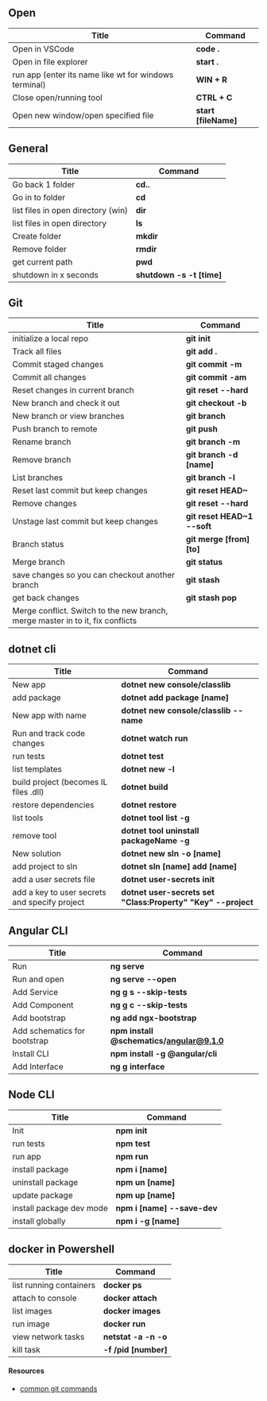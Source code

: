  ## Open
 | Title                                                 | Command              |
 | ----------------------------------------------------- | -------------------- |
 | Open in VSCode                                        | **code .**           |
 | Open in file explorer                                 | **start .**          |
 | run app (enter its name like wt for windows terminal) | **WIN + R**          |
 | Close open/running tool                               | **CTRL + C**         |
 | Open new window/open specified file                   | **start [fileName]** |

  ## General
 | Title                              | Command                   |
 | ---------------------------------- | ------------------------- |
 | Go back 1 folder                   | **cd..**                  |
 | Go in to folder                    | **cd**                    |
 | list files in open directory (win) | **dir**                   |
 | list files in open directory       | **ls**                    |
 | Create folder                      | **mkdir**                 |
 | Remove folder                      | **rmdir**                 |
 | get current path                   | **pwd**                   |
 | shutdown in x seconds              | **shutdown -s -t [time]** |

## Git
 | Title                                                                          | Command                     |
 | ------------------------------------------------------------------------------ | --------------------------- |
 | initialize a local repo                                                        | **git init**                |
 | Track all files                                                                | **git add .**               |
 | Commit staged changes                                                          | **git commit -m**           |
 | Commit all changes                                                             | **git commit -am**          |
 | Reset changes in current branch                                                | **git reset --hard**        |
 | New branch and check it out                                                    | **git checkout -b**         |
 | New branch or view branches                                                    | **git branch**              |
 | Push branch to remote                                                          | **git push**                |
 | Rename branch                                                                  | **git branch -m**           |
 | Remove branch                                                                  | **git branch -d [name]**    |
 | List branches                                                                  | **git branch -l**           |
 | Reset last commit but keep changes                                             | **git reset HEAD~**         |
 | Remove changes                                                                 | **git reset --hard**        |
 | Unstage last commit but keep changes                                           | **git reset HEAD~1 --soft** |
 | Branch status                                                                  | **git merge [from] [to]**   |
 | Merge branch                                                                   | **git status**              |
 | save changes so you can checkout another branch                                | **git stash**               |
 | get back changes                                                               | **git stash pop**           |
 | Merge conflict. Switch to the new branch, merge master in to it, fix conflicts |                             |

 ## dotnet cli
 | Title                                         | Command                                                      |
 | --------------------------------------------- | ------------------------------------------------------------ |
 | New app                                       | **dotnet new console/classlib**                              |
 | add package                                   | **dotnet add package [name]**                                |
 | New app with name                             | **dotnet new console/classlib --name**                       |
 | Run and track code changes                    | **dotnet watch run**                                         |
 | run tests                                     | **dotnet test**                                              |
 | list templates                                | **dotnet new -l**                                            |
 | build project (becomes IL files .dll)         | **dotnet build**                                             |
 | restore dependencies                          | **dotnet restore**                                           |
 | list tools                                    | **dotnet tool list -g**                                      |
 | remove tool                                   | **dotnet tool uninstall packageName -g**                     |
 | New solution                                  | **dotnet new sln -o [name]**                                 |
 | add project to sln                            | **dotnet sln [name] add [name]**                             |
 | add a user secrets file                       | **dotnet user-secrets init**                                 |
 | add a key to user secrets and specify project | **dotnet user-secrets set "Class:Property" "Key" --project** |

 ## Angular CLI
 | Title                        | Command                                   |
 | ---------------------------- | ----------------------------------------- |
 | Run                          | **ng serve**                              |
 | Run and open                 | **ng serve --open**                       |
 | Add Service                  | **ng g s --skip-tests**                   |
 | Add Component                | **ng g c --skip-tests**                   |
 | Add bootstrap                | **ng add ngx-bootstrap**                  |
 | Add schematics for bootstrap | **npm install @schematics/angular@9.1.0** |
 | Install CLI                  | **npm install -g @angular/cli**           |
 | Add Interface                | **ng g interface**                        |


## Node CLI
| Title                    | Command                     |
| ------------------------ | --------------------------- |
| Init                     | **npm init**                |
| run tests                | **npm test**                |
| run app                  | **npm run**                 |
| install package          | **npm i [name]**            |
| uninstall package        | **npm un [name]**           |
| update package           | **npm up [name]**           |
| install package dev mode | **npm i [name] --save-dev** |
| install globally         | **npm i -g [name]**         |


## docker in Powershell
| Title                   | Command              |
| ----------------------- | -------------------- |
| list running containers | **docker ps**        |
| attach to console       | **docker attach**    |
| list images             | **docker images**    |
| run image               | **docker run**       |
| view network tasks      | **netstat -a -n -o** |
| kill task               | **-f /pid [number]** |

#### Resources
- [common git commands]( http://guides.beanstalkapp.com/version-control/common-git-commands.html)

